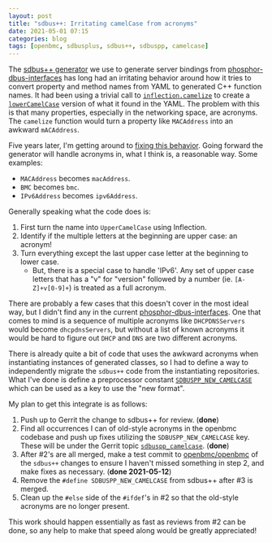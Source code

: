 ```yaml
---
layout: post
title: "sdbus++: Irritating camelCase from acronyms"
date: 2021-05-01 07:15
categories: blog
tags: [openbmc, sdbusplus, sdbus++, sdbuspp, camelcase]
---
```


The [sdbus++ generator][1] we use to generate server bindings from
[phosphor-dbus-interfaces][2] has long had an irritating behavior
around how it tries to convert property and method names from YAML
to generated C++ function names.  It had been using a trivial call
to [`inflection.camelize`][3] to create a [`lowerCamelCase`][4] version of
what it found in the YAML.  The problem with this is that many properties,
especially in the networking space, are acronyms.  The `camelize` function
would turn a property like `MACAddress` into an awkward `mACAddress`.

Five years later, I'm getting around to [fixing this behavior][5].  Going
forward the generator will handle acronyms in, what I think is, a reasonable
way.  Some examples:

* `MACAddress` becomes `macAddress`.
* `BMC` becomes `bmc`.
* `IPv6Address` becomes `ipv6Address`.

Generally speaking what the code does is:
1. First turn the name into `UpperCamelCase` using Inflection.
2. Identify if the multiple letters at the beginning are upper case: an
   acronym!
3. Turn everything except the last upper case letter at the beginning to lower
   case.
    - But, there is a special case to handle 'IPv6'.  Any set of upper case
      letters that has a "v" for "version" followed by a number (ie.
      `[A-Z]+v[0-9]+`) is treated as a full acronym.

There are probably a few cases that this doesn't cover in the most ideal way,
but I didn't find any in the current [phosphor-dbus-interfaces][2].  One that
comes to mind is a sequence of multiple acronyms like `DHCPDNSServers` would
become `dhcpdnsServers`, but without a list of known acronyms it would be hard
to figure out `DHCP` and `DNS` are two different acronyms.

There is already quite a bit of code that uses the awkward acronyms when
instantiating instances of generated classes, so I had to define a way to
independently migrate the `sdbus++` code from the instantiating repositories.
What I've done is define a preprocessor constant [`SDBUSPP_NEW_CAMELCASE`][6]
which can be used as a key to use the "new format".

My plan to get this integrate is as follows:

1. Push up to Gerrit the change to sdbus++ for review. (**done**)
2. Find all occurrences I can of old-style acronyms in the openbmc codebase
   and push up fixes utilizing the `SDBUSPP_NEW_CAMELCASE` key.  These
   will be under the Gerrit topic [`sdbuspp_camelcase`][7]. (**done**)
3. After #2's are all merged, make a test commit to [openbmc/openbmc][8] of the
   `sdbus++` changes to ensure I haven't missed something in step 2, and make
   fixes as necessary.  (**done 2021-05-12**)
4. Remove the `#define SDBUSPP_NEW_CAMELCASE` from sdbus++ after #3 is merged.
5. Clean up the `#else` side of the `#ifdef`'s in #2 so that the old-style
   acronyms are no longer present.

This work should happen essentially as fast as reviews from #2 can be done,
so any help to make that speed along would be greatly appreciated!

[1]: https://github.com/openbmc/sdbusplus/blob/master/tools/sdbus%2B%2B
[2]: https://github.com/openbmc/phosphor-dbus-interfaces
[3]: https://inflection.readthedocs.io/en/latest/#inflection.camelize
[4]: https://github.com/openbmc/sdbusplus/blob/ce8a467cade53b2cc88c86b9427a80ea7e526a78/tools/sdbusplus/namedelement.py#L11
[5]: https://gerrit.openbmc-project.xyz/c/openbmc/sdbusplus/+/42823
[6]: https://gerrit.openbmc-project.xyz/c/openbmc/sdbusplus/+/42823/3/tools/sdbusplus/templates/interface.server.hpp.mako#21
[7]: https://gerrit.openbmc-project.xyz/q/topic:sdbuspp_camelcase
[8]: https://github.com/openbmc/openbmc
